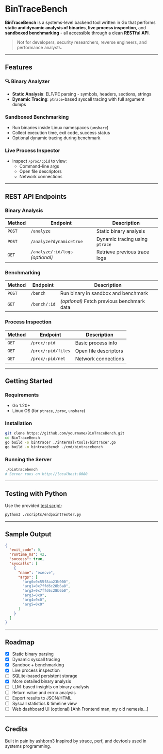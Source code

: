 # BinTraceBench

**BinTraceBench** is a systems-level backend tool written in Go that performs **static and dynamic analysis of binaries**, **live process inspection**, and **sandboxed benchmarking** - all accessible through a clean **RESTful API**.

> Not for developers, security researchers, reverse engineers, and performance analysts.

---

## Features

### 🔍 Binary Analyzer
- **Static Analysis**: ELF/PE parsing - symbols, headers, sections, strings
- **Dynamic Tracing**: `ptrace`-based syscall tracing with full argument dumps

### Sandboxed Benchmarking
- Run binaries inside Linux namespaces (`unshare`)
- Collect execution time, exit code, success status
- Optional dynamic tracing during benchmark

### Live Process Inspector
- Inspect `/proc/:pid` to view:
  - Command-line args
  - Open file descriptors
  - Network connections

---

## REST API Endpoints

### Binary Analysis
| Method | Endpoint                        | Description                      |
|--------|----------------------------------|----------------------------------|
| `POST` | `/analyze`                       | Static binary analysis           |
| `POST` | `/analyze?dynamic=true`          | Dynamic tracing using `ptrace`   |
| `GET`  | `/analyze/:id/logs` *(optional)* | Retrieve previous trace logs     |

### Benchmarking
| Method | Endpoint        | Description                                |
|--------|------------------|--------------------------------------------|
| `POST` | `/bench`         | Run binary in sandbox and benchmark        |
| `GET`  | `/bench/:id`     | *(optional)* Fetch previous benchmark data |

### Process Inspection
| Method | Endpoint               | Description                    |
|--------|-------------------------|--------------------------------|
| `GET`  | `/proc/:pid`            | Basic process info             |
| `GET`  | `/proc/:pid/files`      | Open file descriptors          |
| `GET`  | `/proc/:pid/net`        | Network connections            |

---

## Getting Started

### Requirements
- Go 1.20+
- Linux OS (for `ptrace`, `/proc`, `unshare`)

### Installation

```bash
git clone https://github.com/yourname/BinTraceBench.git
cd BinTraceBench
go build -o bintracer ./internal/tools/bintracer.go
go build -o bintracebench ./cmd/bintracebench
````

### Running the Server

```bash
./bintracebench
# Server runs on http://localhost:8080
```

---

## Testing with Python

Use the provided [test script](./scripts/endpointTester.py):

```bash
python3 ./scripts/endpointTester.py
```

---

## Sample Output

```json
{
  "exit_code": 0,
  "runtime_ms": 42,
  "success": true,
  "syscalls": [
    {
      "name": "execve",
      "args": [
        "arg0=0x55f8aa23b000",
        "arg1=0x7ffd6c28b6a8",
        "arg2=0x7ffd6c28b6b0",
        "arg3=0x0",
        "arg4=0x0",
        "arg5=0x0"
      ]
    }
  ]
}
```

---

## Roadmap

* [x] Static binary parsing
* [x] Dynamic syscall tracing
* [x] Sandbox + benchmarking
* [x] Live process inspection
* [ ] SQLite-based persistent storage
* [x] More detailed binary analysis
* [ ] LLM-based insights on binary analysis
* [ ] Return value and errno analysis
* [ ] Export results to JSON/HTML
* [ ] Syscall statistics & timeline view
* [ ] Web dashboard UI (optional) [Ahh Frontend man, my old nemesis...]

---

## Credits

Built in pain by [ashborn3](https://github.com/ashborn3)
Inspired by strace, perf, and devtools used in systems programming.

```